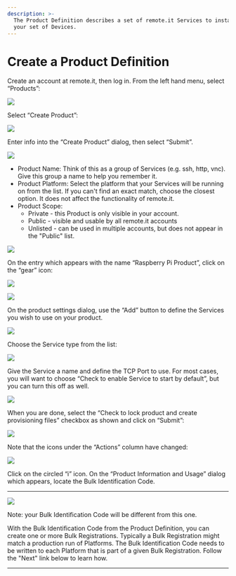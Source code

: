 ```yaml
---
description: >-
  The Product Definition describes a set of remote.it Services to install on
  your set of Devices.
---
```


# Create a Product Definition

Create an account at remote.it, then log in.  From the left hand menu, select “Products”:

![](../../.gitbook/assets/image%20%2892%29.png)

Select “Create Product”:

![](../../.gitbook/assets/image%20%2870%29.png)

Enter info into the “Create Product” dialog, then select “Submit”.

![](../../.gitbook/assets/image%20%28138%29.png)

* Product Name: Think of this as a group of Services \(e.g. ssh, http, vnc\).  Give this group a name to help you remember it.
* Product Platform: Select the platform that your Services will be running on from the list.  If you can't find an exact match, choose the closest option.  It does not affect the functionality of remote.it.
* Product Scope: 
  * Private - this Product is only visible in your account.
  * Public - visible and usable by all remote.it accounts
  * Unlisted - can be used in multiple accounts, but does not appear in the "Public" list.

![](../../.gitbook/assets/image%20%28395%29.png)

On the entry which appears with the name “Raspberry Pi Product”, click on the “gear” icon:

![](../../.gitbook/assets/image%20%2868%29.png)

![](../../.gitbook/assets/image%20%28257%29.png)

On the product settings dialog, use the “Add” button to define the Services you wish to use on your product.  

![](../../.gitbook/assets/image%20%28314%29.png)

Choose the Service type from the list:

![](../../.gitbook/assets/image%20%28372%29.png)

Give the Service a name and define the TCP Port to use.  For most cases, you will want to choose “Check to enable Service to start by default”, but you can turn this off as well.

![](../../.gitbook/assets/image%20%28393%29.png)

When you are done, select the “Check to lock product and create provisioning files” checkbox as shown and click on “Submit”:

![](../../.gitbook/assets/image%20%28299%29.png)

Note that the icons under the “Actions” column have changed:

![](../../.gitbook/assets/image%20%28427%29.png)

Click on the circled “i” icon.  On the “Product Information and Usage” dialog which appears, locate the Bulk Identification Code.  
****

![](../../.gitbook/assets/image%20%28304%29.png)

Note: your Bulk Identification Code will be different from this one.  

With the Bulk Identification Code from the Product Definition, you can create one or more Bulk Registrations.  Typically a Bulk Registration might match a production run of Platforms.  The Bulk Identification Code needs to be written to each Platform that is part of a given Bulk Registration.  Follow the "Next" link below to learn how.  
****

